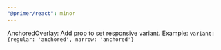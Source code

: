 ```yaml
---
"@primer/react": minor
---
```


AnchoredOverlay: Add prop to set responsive variant. Example: `variant: {regular: 'anchored', narrow: 'anchored'}`
